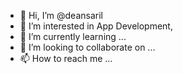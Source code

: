 - 👋 Hi, I’m @deansaril
- 👀 I’m interested in App Development, 
- 🌱 I’m currently learning ...
- 💞️ I’m looking to collaborate on ...
- 📫 How to reach me ...

<!---
deansaril/deansaril is a ✨ special ✨ repository because its `README.md` (this file) appears on your GitHub profile.
You can click the Preview link to take a look at your changes.
--->
